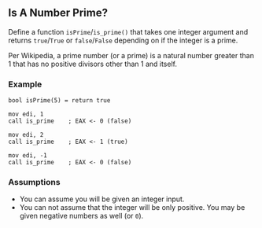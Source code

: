 ## Is A Number Prime?

Define a function `isPrime`/`is_prime()` that takes one integer argument and returns `true`/`True` or `false`/`False` depending on if the integer is a prime.

Per Wikipedia, a prime number (or a prime) is a natural number greater than 1 that has no positive divisors other than 1 and itself.

### Example

    bool isPrime(5) = return true

    mov edi, 1
    call is_prime    ; EAX <- 0 (false)

    mov edi, 2
    call is_prime    ; EAX <- 1 (true)

    mov edi, -1
    call is_prime    ; EAX <- 0 (false)

### Assumptions

* You can assume you will be given an integer input.
* You can not assume that the integer will be only positive. You may be given negative numbers as well (or `0`).
